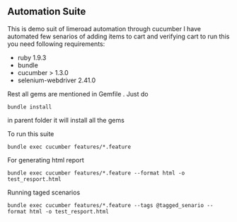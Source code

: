 Automation Suite
------------------------------------
This is demo suit of limeroad automation through cucumber 
I have automated few senarios of adding items to cart and verifying cart 
to run this you need following requirements:

- ruby 1.9.3
- bundle
- cucumber > 1.3.0
- selenium-webdriver 2.41.0

Rest all gems are mentioned in Gemfile . Just do 

    bundle install 

in parent folder it will install all the gems

To run this suite 

    bundle exec cucumber features/*.feature

For generating html report
    
    bundle exec cucumber features/*.feature --format html -o test_resport.html

Running taged scenarios 
    
    bundle exec cucumber features/*.feature --tags @tagged_senario --format html -o test_resport.html







